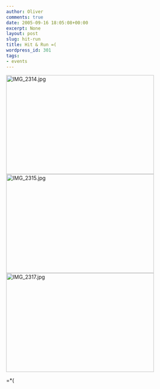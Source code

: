 ```yaml
---
author: Oliver
comments: true
date: 2005-09-16 18:05:08+00:00
excerpt: None
layout: post
slug: hit-run
title: Hit & Run =(
wordpress_id: 301
tags:
- events
---
```


<img alt="IMG_2314.jpg" src="http://www.oliverweb.com/images05/blog/IMG_2314.jpg" width="400" height="267" />

<img alt="IMG_2315.jpg" src="http://www.oliverweb.com/images05/blog/IMG_2315.jpg" width="400" height="267" />

<img alt="IMG_2317.jpg" src="http://www.oliverweb.com/images05/blog/IMG_2317.jpg" width="400" height="267" />

=*(